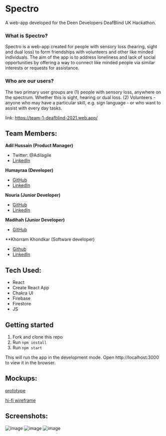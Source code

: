 # Spectro

A web-app developed for the Deen Developers DeafBlind UK Hackathon.

### What is Spectro?
Spectro is a web-app created for people with sensory loss (hearing, sight and dual loss) to form friendships with volunteers and other like minded individuals. The aim of the app is to address loneliness and lack of social opportunities by offering a way to connect like minded people via similar interests or requests for assistance. 

### Who are our users?
The two primary user groups are (1) people with sensory loss, anywhere on the spectrum. Whether this is sight, hearing or dual loss. (2) Volunteers - anyone who may have a particular skill, e.g. sign language - or who want to assist with every day tasks. 

link: https://team-1-deafblind-2021.web.app/

## Team Members:

**Adil Hussain (Product Manager)**
- Twitter: @Adilagile
- [LinkedIn](http://linkedin.com/in/adilh1/)

**Humayraa (Developer)**
- [GitHub](https://github.com/hy-m)
- [LinkedIn](https://www.linkedin.com/in/humayraa-m/)

**Nouria (Junior Developer)**
- [GitHub](https://github.com/NouriaC)
- [LinkedIn](https://uk.linkedin.com/in/nouriachaouy)

**Madihah (Junior Developer)**
- [GitHub](https://github.com/DoodleDeBug)

**Khorram Khondkar (Software developer)
- [Github](https://github.com/khorramk)
- [LinkedIn](https://www.linkedin.com/in/khorram-khondkar-99b652138/)

## Tech Used:

- React
- Create React App
- Chakra UI
- Firebase
- Firestore
- JS

## Getting started

1. Fork and clone this repo
2. Run `npm install`
3. Run `npm start`

This will run the app in the development mode. Open http://localhost:3000 to view it in the browser.

## Mockups:
[prototype](https://www.figma.com/proto/eoBjMjL9wKxUKJ6W8eESS9/Spectro-proto?page-id=0%3A1&node-id=105%3A701&viewport=241%2C48%2C0.26&scaling=scale-down&starting-point-node-id=105%3A503)

[hi-fi wireframe](https://www.figma.com/file/eoBjMjL9wKxUKJ6W8eESS9/Spectro-proto?node-id=0%3A1)

## Screenshots:
![image](https://user-images.githubusercontent.com/75613073/145238280-a9136f65-39ac-454a-9484-c13d64909826.png)
![image](https://user-images.githubusercontent.com/75613073/145238356-f1814828-63fc-4825-85cb-56c00750b7a8.png)
![image](https://user-images.githubusercontent.com/75613073/145238438-e4565743-ecf8-4182-be1b-cc2407d5f75b.png)



